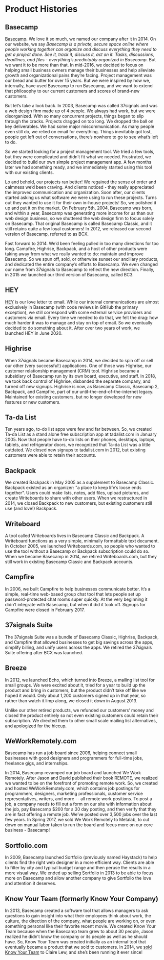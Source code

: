 # Product Histories

## Basecamp

[Basecamp](http://basecamp.com/). We love it so much, we named our company after it in 2014. On our website, we say _Basecamp is a private, secure space online where people working together can organize and discuss everything they need to get a project done. See it, track it, discuss it, act on it. Tasks, discussions, deadlines, and files - everything’s predictably organized in Basecamp_. But we want it to be more than that. In mid-2016, we decided to focus on helping small business owners manage their businesses and help alleviate growth and organizational pains they’re facing. Project management was our bread and butter for over 15 years. But we were inspired by how we, internally, have used Basecamp to run Basecamp, and we want to extend that philosophy to our current customers and scores of brand-new customers.

But let’s take a look back. In 2003, Basecamp was called 37signals and was a web design firm made up of 4 people. We always had work, but we were disorganized. With so many concurrent projects, things began to slip through the cracks. Projects dragged on too long. We dropped the ball on key deliverables. We had some major miscommunication. As many people even still do, we relied on email for everything. Things inevitably got lost, people get left out of conversations, there’s nowhere to go to see what’s left to do.

So we started looking for a project management tool. We tried a few tools, but they were complicated and didn’t fit what we needed. Frustrated, we decided to build our own simple project management app. A few months later we had something ready, and we immediately started using this tool with our existing clients.

Lo and behold, our projects ran better! We regained the sense of order and calmness we’d been craving. And clients noticed - they really appreciated the improved communication and organization. Soon after, our clients started asking us what software we were using to run these projects. Turns out they wanted to use it for their own in-house projects! So, we polished it up and put it on the market. On February 5th, 2004, Basecamp was born, and within a year, Basecamp was generating more income for us than our web design business, so we shuttered the web design firm to focus solely on Basecamp. That original Basecamp is called Basecamp Classic, and it still retains quite a few loyal customers! In 2012, we released our second version of Basecamp, referred to as BCX.

Fast forward to 2014. We’d been feeling pulled in too many directions for too long. Campfire, Highrise, Backpack, and a host of other products were taking away from what we really wanted to do: maintain and improve Basecamp. So we spun off, sold, or otherwise sunset our ancillary products, and dedicated the entire company’s efforts to Basecamp. We even changed our name from 37signals to Basecamp to reflect the new direction.  Finally, in 2015 we launched our third version of Basecamp, called BC3.

## HEY

[HEY](http://hey.com/) is our love letter to email. While our internal communications are almost exclusively in Basecamp (with code reviews in GitHub the primary exception), we still correspond with some external service providers and customers via email. Every time we needed to do that, we felt the drag: how much harder it was to manage and stay on top of email. So we eventually decided to do something about it. After over two years of work, we launched HEY in June 2020.

## Highrise

When 37signals became Basecamp in 2014, we decided to spin off or sell our other (very successful!) applications. One of those was Highrise, our customer relationship management (CRM) tool. Highrise became a subsidiary of Basecamp run by its own board, executive, and staff. In 2018, we took back control of Highrise, disbanded the separate company, and turned off new signups. Highrise is now, as Basecamp Classic, Basecamp 2, Backpack, and Campfire, part of our until-the-end-of-the-internet legacy. Maintained for existing customers, but no longer developed for new features or new customers.

## Ta-da List

Ten years ago, to-do list apps were few and far between. So, we created Ta-da List as a stand alone free subscription app at tadalist.com in January 2005. Now that people have to-do lists on their phones, desktops, laptops, tablets, and refrigerator doors, we recognized that Ta-da List was a little outdated. We closed new signups to tadalist.com in 2012, but existing customers were able to retain their accounts.

## Backpack

We created Backpack in May 2005 as a supplement to Basecamp Classic. Backpack existed as an organizer: "a place to keep life’s loose ends together". Users could make lists, notes, add files, upload pictures, and create Writeboards to share with other users. When we restructured in 2014, we closed Backpack to new customers, but existing customers still use (and love!) Backpack.

## Writeboard

A tool called Writeboards lives in Basecamp Classic and Backpack. A Writeboard functions as a very simple, minimally formattable text document. In October 2005, we launched Writeboards.com, so people who wanted to use the tool without a Basecamp or Backpack subscription could do so. When we became Basecamp in 2014, we retired Writeboards.com, but they still work in existing Basecamp Classic and Backpack accounts.

## Campfire

In 2006, we built Campfire to help businesses communicate better. It’s a simple, real-time web-based group chat tool that lets people set up password-protected chat rooms super quickly. At the very beginning it didn’t integrate with Basecamp, but when it did it took off. Signups for Campfire were closed in February 2017.

## 37signals Suite

The 37signals Suite was a bundle of Basecamp Classic, Highrise, Backpack, and Campfire that allowed businesses to get big savings across the apps, simplify billing, and unify users across the apps. We retired the 37signals Suite offering after BCX was launched.

## Breeze

In 2012, we launched Echo, which turned into Breeze, a mailing list tool for small groups. We were excited about it, tried for a year to build up the product and bring in customers, but the product didn’t take off like we hoped it would. Only about 1,200 customers signed up in that year, so rather than watch it limp along, we closed it down in August 2013.

Unlike our other retired products, we refunded our customers’ money and closed the product entirely so not even existing customers could retain their subscription. We directed them to other small scale mailing list alternatives, and apologized for the hiccup.

## WeWorkRemotely.com

Basecamp has run a job board since 2006, helping connect small businesses with good designers and programmers for full-time jobs, freelance gigs, and internships.

In 2014, Basecamp revamped our job board and launched We Work Remotely. After Jason and David published their book REMOTE, we realized we wanted to be on the forefront of promoting remote work. So, we created and hosted WeWorkRemotely.com, which contains job postings for programmers, designers, marketing professionals, customer service representatives, writers, and more -- all remote work positions. To post a job, a company needs to fill out a form on our site with information about the job, pay Basecamp $200 for a 30 day posting, and then verify that they are in fact offering a remote job. We’ve posted over 3,500 jobs over the last few years. In Spring 2017, we sold We Work Remotely to Metalab, to cut down on manual labor taken to run the board and focus more on our core business - Basecamp!

## Sortfolio.com

In 2009, Basecamp launched Sortfolio (previously named Haystack) to help clients find the right web designer in a more efficient way. Clients are able to filter by city and typical budget range and then peruse the results in a more visual way. We ended up selling Sortfolio in 2013 to be able to focus more on Basecamp and allow another company to give Sortfolio the love and attention it deserves.

## Know Your Team (formerly Know Your Company)

In 2013, Basecamp created a software tool that allows managers to ask questions to gain insight into what their employees think about work, the culture, the direction of the company, what people are working on, or even something personal like their favorite recent movie. We created Know Your Team because when the Basecamp team grew to about 30 people, Jason realized he didn’t know the company or its people as well as he should have. So, Know Your Team was created initially as an internal tool that eventually became a product that we sold to customers. In 2014, we [sold Know Your Team](https://knowyourteam.com/m/story) to Claire Lew, and she’s been running it ever since!
